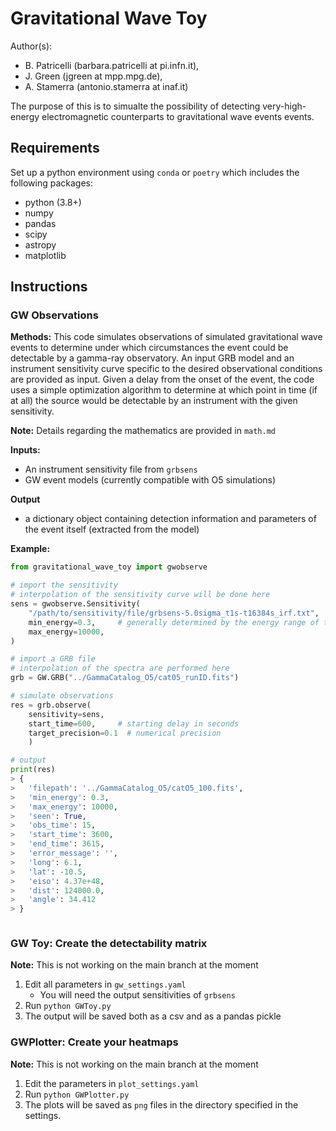 # Gravitational Wave Toy

Author(s): 
- B. Patricelli (barbara.patricelli at pi.infn.it),
- J. Green (jgreen at mpp.mpg.de),
- A. Stamerra (antonio.stamerra at inaf.it)

The purpose of this is to simualte the possibility of detecting very-high-energy electromagnetic counterparts to gravitational wave events events.
      
## Requirements
Set up a python environment using `conda` or `poetry` which includes the following packages:
- python (3.8+)
- numpy
- pandas
- scipy
- astropy
- matplotlib

## Instructions
### GW Observations
**Methods:**
This code simulates observations of simulated gravitational wave events to determine under which circumstances the event could be detectable by a gamma-ray observatory. An input GRB model and an instrument sensitivity curve specific to the desired observational conditions are provided as input. Given a delay from the onset of the event, the code uses a simple optimization algorithm to determine at which point in time (if at all) the source would be detectable by an instrument with the given sensitivity.


**Note:** Details regarding the mathematics are provided in `math.md`

**Inputs:**
   - An instrument sensitivity file from `grbsens`
   - GW event models (currently compatible with O5 simulations)

**Output**
   - a dictionary object containing detection information and parameters of the event itself (extracted from the model)

**Example:**
```python
from gravitational_wave_toy import gwobserve

# import the sensitivity
# interpolation of the sensitivity curve will be done here
sens = gwobserve.Sensitivity(
    "/path/to/sensitivity/file/grbsens-5.0sigma_t1s-t16384s_irf.txt",
    min_energy=0.3,     # generally determined by the energy range of the IRFs
    max_energy=10000,
)

# import a GRB file
# interpolation of the spectra are performed here
grb = GW.GRB("../GammaCatalog_O5/cat05_runID.fits")

# simulate observations
res = grb.observe(
    sensitivity=sens, 
    start_time=600,     # starting delay in seconds
    target_precision=0.1  # numerical precision 
    )

# output
print(res)
> {
>   'filepath': '../GammaCatalog_O5/catO5_100.fits',
>   'min_energy': 0.3,
>   'max_energy': 10000,
>   'seen': True,
>   'obs_time': 15,
>   'start_time': 3600,
>   'end_time': 3615,
>   'error_message': '',
>   'long': 6.1,
>   'lat': -10.5,
>   'eiso': 4.37e+48,
>   'dist': 124000.0,
>   'angle': 34.412
> }



```

### GW Toy: Create the detectability matrix
**Note:** This is not working on the main branch at the moment
1. Edit all parameters in `gw_settings.yaml`
   - You will need the output sensitivities of `grbsens`
2. Run `python GWToy.py`
3. The output will be saved both as a csv and as a pandas pickle

### GWPlotter: Create your heatmaps
**Note:** This is not working on the main branch at the moment
1. Edit the parameters in `plot_settings.yaml`
2. Run `python GWPlotter.py`
3. The plots will be saved as `png` files in the directory specified in the settings.
